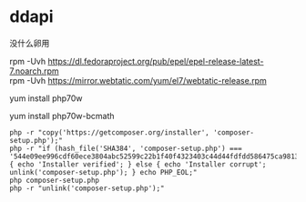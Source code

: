 # ddapi

没什么卵用


rpm -Uvh https://dl.fedoraproject.org/pub/epel/epel-release-latest-7.noarch.rpm    
rpm -Uvh https://mirror.webtatic.com/yum/el7/webtatic-release.rpm     

yum install php70w

yum install php70w-bcmath
```
php -r "copy('https://getcomposer.org/installer', 'composer-setup.php');"
php -r "if (hash_file('SHA384', 'composer-setup.php') === '544e09ee996cdf60ece3804abc52599c22b1f40f4323403c44d44fdfdd586475ca9813a858088ffbc1f233e9b180f061') { echo 'Installer verified'; } else { echo 'Installer corrupt'; unlink('composer-setup.php'); } echo PHP_EOL;"
php composer-setup.php
php -r "unlink('composer-setup.php');"
```
